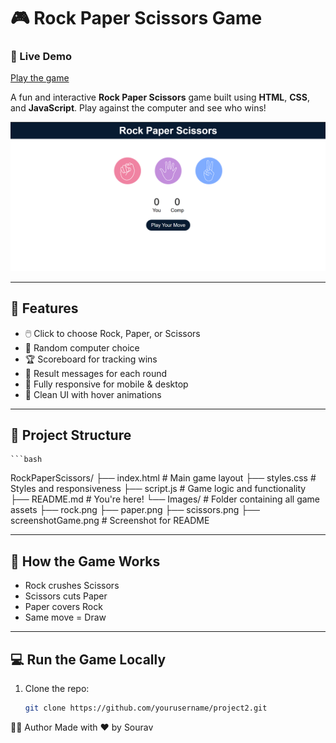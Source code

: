 # 🎮 Rock Paper Scissors Game

### 🔗 Live Demo 
[Play the game](https://souravsaini001.github.io/RockPaperScissor/) 

A fun and interactive **Rock Paper Scissors** game built using **HTML**, **CSS**, and **JavaScript**. Play against the computer and see who wins!

![Game Screenshot](./Images/screenshotGame.png)

---

## 🚀 Features

- 🖱️ Click to choose Rock, Paper, or Scissors
- 🧠 Random computer choice
- 🏆 Scoreboard for tracking wins
- 🎯 Result messages for each round
- 📱 Fully responsive for mobile & desktop
- 💅 Clean UI with hover animations

---

## 📁 Project Structure

    ```bash
RockPaperScissors/
├── index.html   # Main game layout
├── styles.css   # Styles and responsiveness
├── script.js    # Game logic and functionality
├── README.md    # You're here!
└── Images/      # Folder containing all game assets
├── rock.png
├── paper.png
├── scissors.png
├── screenshotGame.png   # Screenshot for README
    

---

## 🧠 How the Game Works

- Rock crushes Scissors
- Scissors cuts Paper
- Paper covers Rock
- Same move = Draw

---

## 💻 Run the Game Locally

1. Clone the repo:
   ```bash
   git clone https://github.com/yourusername/project2.git


👨‍💻 Author
Made with ❤️ by Sourav

